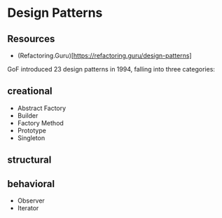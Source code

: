 # Design Patterns

## Resources

- (Refactoring.Guru)[https://refactoring.guru/design-patterns]


GoF introduced 23 design patterns in 1994, falling into three categories:
## creational
- Abstract Factory
- Builder
- Factory Method
- Prototype
- Singleton

## structural


## behavioral
- Observer
- Iterator
